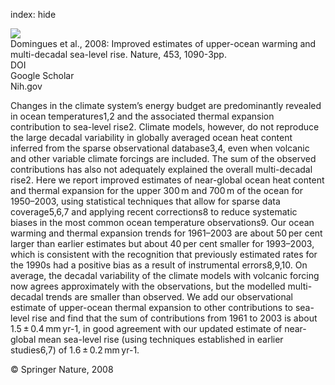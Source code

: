 index: hide

<div class="Citation">
    <div class="Citation-thumb CitationThumb-linked"  data-href="https://doi.org/10.1038/nature07080">
      <img src="https://static.claimspace.cloud/climate-study-static/refs/thumbs/3/Domingues_et_al_2008-thumb.png" />
    </div>

  <div class="Citation-body">
    <div class="Citation-text">Domingues et al., 2008: Improved estimates of upper-ocean warming and multi-decadal sea-level rise. <span class="Article-journal">Nature, </span><span class="Article-volume">453, </span>1090-3pp.</div>
    <div class="Citation-links">
      <div class="CitationLink" data-href="https://doi.org/10.1038/nature07080">
        <div class="CitationLink-icon CitationLink-Doi"></div>
        <div class="CitationLink-text">DOI</div>
      </div>
      <div class="CitationLink" data-href="https://scholar.google.com/scholar?q=10.1038/nature07080">
        <div class="CitationLink-icon CitationLink-Scholar"></div>
        <div class="CitationLink-text">Google Scholar</div>
      </div>
      <div class="CitationLink" data-href="http://www.ncbi.nlm.nih.gov/pubmed/18563162">
        <div class="CitationLink-icon CitationLink-Publisher"></div>
        <div class="CitationLink-text">Nih.gov</div>
      </div>
    </div>
  </div>
</div>

Changes in the climate system’s energy budget are predominantly revealed in ocean temperatures1,2 and the associated thermal expansion contribution to sea-level rise2. Climate models, however, do not reproduce the large decadal variability in globally averaged ocean heat content inferred from the sparse observational database3,4, even when volcanic and other variable climate forcings are included. The sum of the observed contributions has also not adequately explained the overall multi-decadal rise2. Here we report improved estimates of near-global ocean heat content and thermal expansion for the upper 300 m and 700 m of the ocean for 1950–2003, using statistical techniques that allow for sparse data coverage5,6,7 and applying recent corrections8 to reduce systematic biases in the most common ocean temperature observations9. Our ocean warming and thermal expansion trends for 1961–2003 are about 50 per cent larger than earlier estimates but about 40 per cent smaller for 1993–2003, which is consistent with the recognition that previously estimated rates for the 1990s had a positive bias as a result of instrumental errors8,9,10. On average, the decadal variability of the climate models with volcanic forcing now agrees approximately with the observations, but the modelled multi-decadal trends are smaller than observed. We add our observational estimate of upper-ocean thermal expansion to other contributions to sea-level rise and find that the sum of contributions from 1961 to 2003 is about 1.5 ± 0.4 mm yr-1, in good agreement with our updated estimate of near-global mean sea-level rise (using techniques established in earlier studies6,7) of 1.6 ± 0.2 mm yr-1.

<div class="Citation-copy">
&copy; Springer Nature, 2008
</div>